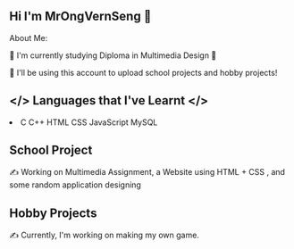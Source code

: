 ## Hi I'm MrOngVernSeng 👋
About Me:

🌱 I'm currently studying Diploma in Multimedia Design 🎨

🔭 I'll be using this account to upload school projects and hobby projects!

## </> Languages that I've Learnt </>
<li>C
C++
HTML
CSS
JavaScript
MySQL
</li>

## School Project
✍️ Working on Multimedia Assignment, a Website using HTML + CSS , and some random application designing

## Hobby Projects
✍️ Currently, I'm working on making my own game.
